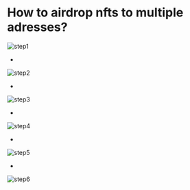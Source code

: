 # How to airdrop nfts to multiple adresses?

![step1](/how_to_airdrop/step1.png)

- 

![step2](/how_to_airdrop/step2.png)

-

![step3](/how_to_airdrop/step3.png)

-

![step4](/how_to_airdrop/step4.png)

-

![step5](/how_to_airdrop/step5.png)

-

![step6](/how_to_airdrop/step6.png)